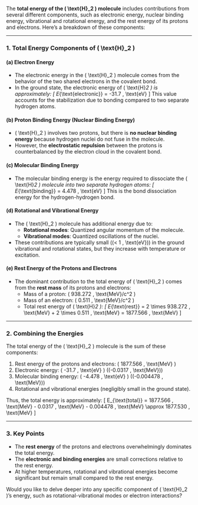The **total energy of the \( \text{H}_2 \) molecule** includes contributions from several different components, such as electronic energy, nuclear binding energy, vibrational and rotational energy, and the rest energy of its protons and electrons. Here’s a breakdown of these components:

---

### **1. Total Energy Components of \( \text{H}_2 \)**
#### **(a) Electron Energy**
- The electronic energy in the \( \text{H}_2 \) molecule comes from the behavior of the two shared electrons in the covalent bond.
- In the ground state, the electronic energy of \( \text{H}_2 \) is approximately:
  \[
  E_{\text{electronic}} = -31.7 \, \text{eV}
  \]
  This value accounts for the stabilization due to bonding compared to two separate hydrogen atoms.

#### **(b) Proton Binding Energy (Nuclear Binding Energy)**
- \( \text{H}_2 \) involves two protons, but there is **no nuclear binding energy** because hydrogen nuclei do not fuse in the molecule.
- However, the **electrostatic repulsion** between the protons is counterbalanced by the electron cloud in the covalent bond.

#### **(c) Molecular Binding Energy**
- The molecular binding energy is the energy required to dissociate the \( \text{H}_2 \) molecule into two separate hydrogen atoms:
  \[
  E_{\text{binding}} = 4.478 \, \text{eV}
  \]
  This is the bond dissociation energy for the hydrogen-hydrogen bond.

#### **(d) Rotational and Vibrational Energy**
- The \( \text{H}_2 \) molecule has additional energy due to:
  - **Rotational modes**: Quantized angular momentum of the molecule.
  - **Vibrational modes**: Quantized oscillations of the nuclei.
- These contributions are typically small (\(< 1 \, \text{eV}\)) in the ground vibrational and rotational states, but they increase with temperature or excitation.

#### **(e) Rest Energy of the Protons and Electrons**
- The dominant contribution to the total energy of \( \text{H}_2 \) comes from the **rest mass** of its protons and electrons:
  - Mass of a proton: \( 938.272 \, \text{MeV}/c^2 \)
  - Mass of an electron: \( 0.511 \, \text{MeV}/c^2 \)
  - Total rest energy of \( \text{H}_2 \):
    \[
    E_{\text{rest}} = 2 \times 938.272 \, \text{MeV} + 2 \times 0.511 \, \text{MeV} = 1877.566 \, \text{MeV}
    \]

---

### **2. Combining the Energies**
The total energy of the \( \text{H}_2 \) molecule is the sum of these components:
1. Rest energy of the protons and electrons: \( 1877.566 \, \text{MeV} \)
2. Electronic energy: \( -31.7 \, \text{eV} \) (\(-0.0317 \, \text{MeV}\))
3. Molecular binding energy: \( -4.478 \, \text{eV} \) (\(-0.004478 \, \text{MeV}\))
4. Rotational and vibrational energies (negligibly small in the ground state).

Thus, the total energy is approximately:
\[
E_{\text{total}} = 1877.566 \, \text{MeV} - 0.0317 \, \text{MeV} - 0.004478 \, \text{MeV} \approx 1877.530 \, \text{MeV}
\]

---

### **3. Key Points**
- The **rest energy** of the protons and electrons overwhelmingly dominates the total energy.
- The **electronic and binding energies** are small corrections relative to the rest energy.
- At higher temperatures, rotational and vibrational energies become significant but remain small compared to the rest energy.

Would you like to delve deeper into any specific component of \( \text{H}_2 \)’s energy, such as rotational-vibrational modes or electron interactions?
